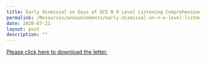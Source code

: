 ```yaml
---
title: Early dismissal on Days of GCE N O Level Listening Comprehension Examinations
permalink: /Resources/announcements/early-dismissal-on-n-o-level-listening-comprehension-examinations/
date: 2020-07-21
layout: post
description: ""
---
```

<a href="https://www.sgs.edu.sg/wp-content/uploads/2020/07/Letter-to-parents-LC_2020.pdf" target="_blank" >Please click here to download the letter.</a>